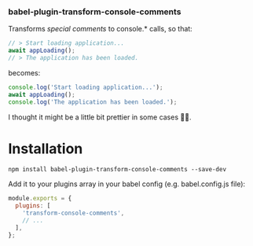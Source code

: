 ### babel-plugin-transform-console-comments

Transforms _special comments_ to console.\* calls, so that:

```javascript
// > Start loading application...
await appLoading();
// > The application has been loaded.
```

becomes:

```javascript
console.log('Start loading application...');
await appLoading();
console.log('The application has been loaded.');
```

I thought it might be a little bit prettier in some cases :man_shrugging:.

# Installation

`npm install babel-plugin-transform-console-comments --save-dev`

Add it to your plugins array in your babel config (e.g. babel.config.js file):

```javascript
module.exports = {
  plugins: [
    'transform-console-comments',
    // ...
  ],
};
```
